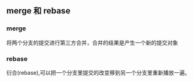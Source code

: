 ## merge 和 rebase
### merge
将两个分支的提交进行第三方合并，合并的结果是产生一个新的提交对象
### rebase
衍合(rebase),可以把一个分支里提交的改变移到另一个分支里重新播放一遍。
